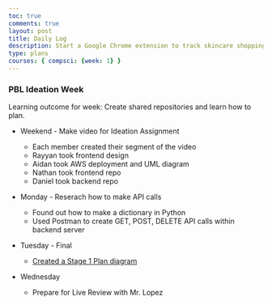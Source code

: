 ```yaml
---
toc: true
comments: true
layout: post
title: Daily Log
description: Start a Google Chrome extension to track skincare shopping 
type: plans
courses: { compsci: {week: 1} }
---
```


### PBL Ideation Week

Learning outcome for week: Create shared repositories and learn how to plan.

- Weekend - Make video for Ideation Assignment
  - Each member created their segment of the video
  - Rayyan took frontend design
  - Aidan took AWS deployment and UML diagram
  - Nathan took frontend repo 
  - Daniel took backend repo

- Monday - Reserach how to make API calls
  - Found out how to make a dictionary in Python
  - Used Postman to create GET, POST, DELETE API calls within backend server

- Tuesday - Final 
  - [Created a Stage 1 Plan diagram](https://www.figma.com/file/lNaiEEGgJDh8OhVRZOh4G7/Stage-1-Plan?type=whiteboard&node-id=0-1&t=bl3uLunH7cqTKAUK-0)
- Wednesday
  - Prepare for Live Review with Mr. Lopez

